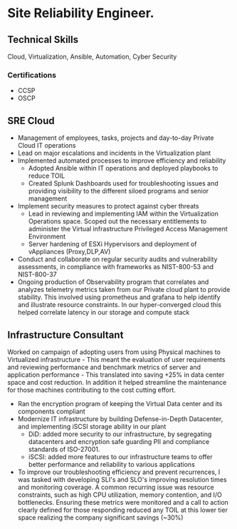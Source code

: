 # Site Reliability Engineer.

## Technical Skills
Cloud, Virtualization, Ansible, Automation, Cyber Security

### Certifications
- CCSP
- OSCP

## SRE Cloud
- Management of employees, tasks, projects and day-to-day Private Cloud IT operations
- Lead on major escalations and incidents in the Virtualization plant 
- Implemented automated processes to improve efficiency and reliability
	- Adopted Ansible within IT operations and deployed playbooks to reduce TOIL
	- Created Splunk Dashboards used for troubleshooting issues and providing visibility to the different siloed programs and senior management
- Implement security measures to protect against cyber threats 
	- Lead in reviewing and implementing IAM within the Virtualization Operations space. Scoped out the necessary entitlements to administer the Virtual infrastructure Privileged Access Management Environment
	- Server hardening of ESXi Hypervisors and deployment of vAppliances (Proxy,DLP,AV)
-  Conduct and collaborate on regular security audits and vulnerability assessments, in compliance with frameworks as NIST-800-53 and NIST-800-37
- Ongoing production of Observability program that correlates and analyzes telemetry metrics taken from our Private cloud plant to provide stability. This involved using prometheus and grafana to help identify and illustrate resource constraints. In our hyper-converged cloud this helped correlate latency in our storage and compute stack 

## Infrastructure Consultant
Worked on campaign of adopting users from using Physical machines to Virtualized infrastructure
	- This meant the evaluation of user requirements and reviewing performance and benchmark metrics of server and application performance
	- This translated into saving +25% in data center space and cost reduction. In addition it helped streamline the maintenance for those machines contributing to the cost cutting effort.
- Ran the encryption program of keeping the Virtual Data center and its components compliant
- Modernize IT infrastructure by building Defense-in-Depth Datacenter, and implementing iSCSI storage ability in our plant 
	- DiD: added more security to our infrastructure, by segregating datacenters and encryption safe guarding PII and compliance standards of ISO-27001.
	- iSCSI: added more features to our infrastructure teams to offer better performance and reliability to various applications
- To improve our troubleshooting efficiency and prevent recurrences, I was tasked with developing SLI's and SLO's improving resolution times and monitoring coverage. A common recurring issue was resource constraints, such as high CPU utilization, memory contention, and I/O bottlenecks. Ensuring these metrics were monitored and a call to action clearly defined for those responding reduced any TOIL at this lower tier space realizing the company significant savings (~30%) 
